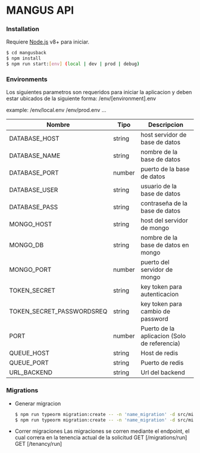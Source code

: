 # MANGUS API

### Installation

Requiere [Node.js](https://nodejs.org/) v8+ para iniciar.

```sh
$ cd mangusback
$ npm install
$ npm run start:[env] (local | dev | prod | debug)
```

### Environments

Los siguientes parametros son requeridos para iniciar la aplicacion y deben estar ubicados de la siguiente forma:
/env/[environment].env

example:
/env/local.env
/env/prod.env
...


| Nombre | Tipo | Descripcion |
| ------ | ------ | ------ |
| DATABASE_HOST | string | host servidor de base de datos |
| DATABASE_NAME | string | nombre de la base de datos |
| DATABASE_PORT | number | puerto de la base de datos |
| DATABASE_USER | string | usuario de la base de datos |
| DATABASE_PASS | string | contraseña de la base de datos |
| MONGO_HOST | string | host del servidor de mongo |
| MONGO_DB | string | nombre de la base de datos en mongo |
| MONGO_PORT | number | puerto del servidor de mongo |
| TOKEN_SECRET | string | key token para autenticacion |
| TOKEN_SECRET_PASSWORDSREQ | string | key token para cambio de password |
| PORT | number | Puerto de la aplicacion (Solo de referencia) |
| QUEUE_HOST | string | Host de redis |
| QUEUE_PORT | string | Puerto de redis |
| URL_BACKEND | string | Url del backend |

### Migrations

- Generar migracion 
  ```sh
  $ npm run typeorm migration:create -- -n 'name_migration' -d src/migrations/manager #Para procesos en manager (Public)
  $ npm run typeorm migration:create -- -n 'name_migration' -d src/migrations/tenancy #Para procesos en las tenencias
  ```
- Correr migraciones
  Las migraciones se corren mediante el endpoint, el cual correra en la tenencia actual de la solicitud
  GET [/migrations/run]
  GET [/tenancy/run]
